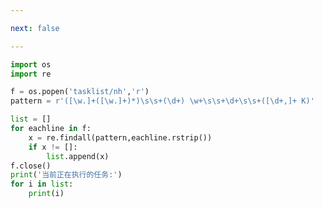 ```yaml
---

next: false

---
```




<BlogInfo id="752"/>

```python
import os
import re

f = os.popen('tasklist/nh','r')
pattern = r'([\w.]+([\w.]+)*)\s\s+(\d+) \w+\s\s+\d+\s\s+([\d+,]+ K)'

list = []
for eachline in f:
    x = re.findall(pattern,eachline.rstrip())
    if x != []:
        list.append(x)
f.close()
print('当前正在执行的任务:')
for i in list:
    print(i)

```



<ActionBox />
